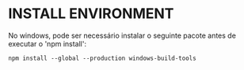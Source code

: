 # INSTALL ENVIRONMENT

No windows, pode ser necessário instalar o seguinte pacote antes de executar o 'npm install':

```
npm install --global --production windows-build-tools
```
